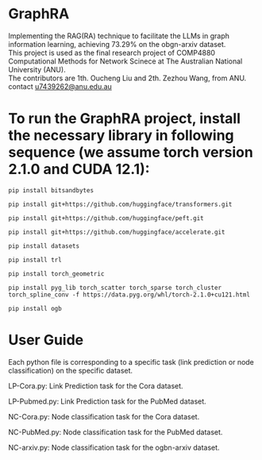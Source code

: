 # GraphRA
Implementing the RAG(RA) technique to facilitate the LLMs in graph information learning, achieving 73.29% on the obgn-arxiv dataset.<br>
This project is used as the final research project of COMP4880 Computational Methods for Network Scinece at The Australian National University (ANU).<br>
The contributors are 1th. Oucheng Liu and 2th. Zezhou Wang, from ANU. contact u7439262@anu.edu.au <br>


# To run the GraphRA project, install the necessary library in following sequence (we assume torch version 2.1.0 and CUDA 12.1): <br>

```
pip install bitsandbytes
```
```
pip install git+https://github.com/huggingface/transformers.git
```
```
pip install git+https://github.com/huggingface/peft.git
```
```
pip install git+https://github.com/huggingface/accelerate.git
```
```
pip install datasets
```
```
pip install trl
```
```
pip install torch_geometric
```
```
pip install pyg_lib torch_scatter torch_sparse torch_cluster torch_spline_conv -f https://data.pyg.org/whl/torch-2.1.0+cu121.html
```
```
pip install ogb
```
# User Guide
Each python file is corresponding to a specific task (link prediction or node classification) on the specific dataset.<br>

LP-Cora.py: Link Prediction task for the Cora dataset. <br>

LP-Pubmed.py: Link Prediction task for the PubMed dataset. <br>

NC-Cora.py: Node classification task for the Cora dataset. <br>

NC-PubMed.py: Node classification task for the PubMed dataset. <br>

NC-arxiv.py: Node classification task for the ogbn-arxiv dataset. <br>



